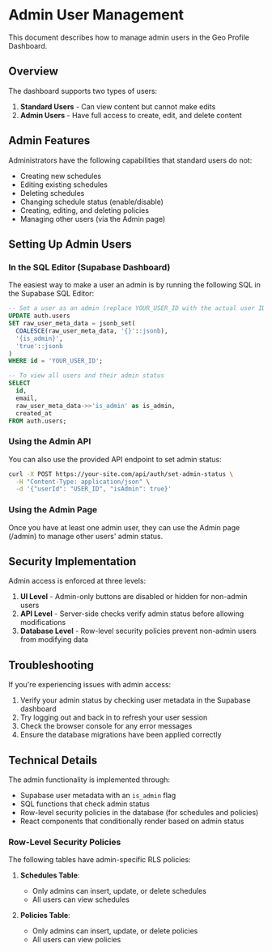 # Admin User Management

This document describes how to manage admin users in the Geo Profile Dashboard.

## Overview

The dashboard supports two types of users:
1. **Standard Users** - Can view content but cannot make edits
2. **Admin Users** - Have full access to create, edit, and delete content

## Admin Features

Administrators have the following capabilities that standard users do not:
- Creating new schedules 
- Editing existing schedules
- Deleting schedules
- Changing schedule status (enable/disable)
- Creating, editing, and deleting policies
- Managing other users (via the Admin page)

## Setting Up Admin Users

### In the SQL Editor (Supabase Dashboard)

The easiest way to make a user an admin is by running the following SQL in the Supabase SQL Editor:

```sql
-- Set a user as an admin (replace YOUR_USER_ID with the actual user ID)
UPDATE auth.users
SET raw_user_meta_data = jsonb_set(
  COALESCE(raw_user_meta_data, '{}'::jsonb),
  '{is_admin}',
  'true'::jsonb
)
WHERE id = 'YOUR_USER_ID';

-- To view all users and their admin status
SELECT 
  id, 
  email,
  raw_user_meta_data->>'is_admin' as is_admin,
  created_at
FROM auth.users;
```

### Using the Admin API

You can also use the provided API endpoint to set admin status:

```bash
curl -X POST https://your-site.com/api/auth/set-admin-status \
  -H "Content-Type: application/json" \
  -d '{"userId": "USER_ID", "isAdmin": true}'
```

### Using the Admin Page

Once you have at least one admin user, they can use the Admin page (/admin) to manage other users' admin status.

## Security Implementation

Admin access is enforced at three levels:

1. **UI Level** - Admin-only buttons are disabled or hidden for non-admin users
2. **API Level** - Server-side checks verify admin status before allowing modifications 
3. **Database Level** - Row-level security policies prevent non-admin users from modifying data

## Troubleshooting

If you're experiencing issues with admin access:

1. Verify your admin status by checking user metadata in the Supabase dashboard
2. Try logging out and back in to refresh your user session
3. Check the browser console for any error messages
4. Ensure the database migrations have been applied correctly

## Technical Details

The admin functionality is implemented through:

- Supabase user metadata with an `is_admin` flag
- SQL functions that check admin status
- Row-level security policies in the database (for schedules and policies)
- React components that conditionally render based on admin status

### Row-Level Security Policies

The following tables have admin-specific RLS policies:

1. **Schedules Table**:
   - Only admins can insert, update, or delete schedules
   - All users can view schedules

2. **Policies Table**:
   - Only admins can insert, update, or delete policies
   - All users can view policies
